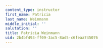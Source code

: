 ```yaml
---
content_type: instructor
first_name: Patricia
last_name: Weinmann
middle_initial: ''
salutation: ''
title: Patricia Weinmann
uid: 2b4bf493-ff09-3ac5-8ad5-c6feaa745076
---
```

